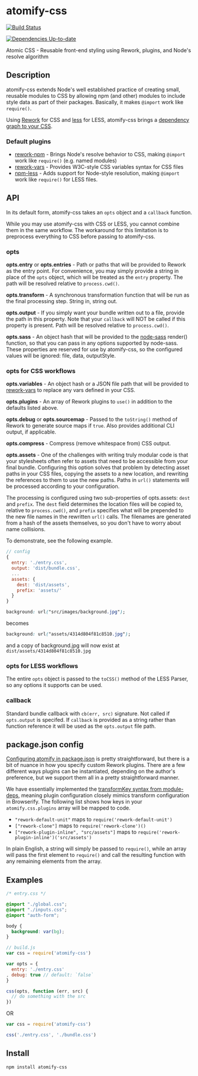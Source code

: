 atomify-css
===============

[![Build Status](https://travis-ci.org/atomify/atomify-css.svg?branch=master)](https://travis-ci.org/atomify/atomify-css)

[![Dependencies Up-to-date](https://david-dm.org/atomify/atomify-css.png)](https://david-dm.org/atomify/atomify-css)

Atomic CSS - Reusable front-end styling using Rework, plugins, and Node's resolve algorithm

## Description

atomify-css extends Node's well established practice of creating small, reusable modules to CSS by allowing npm (and other) modules to include style data as part of their packages. Basically, it makes `@import` work like `require()`.

Using [Rework](https://github.com/reworkcss/rework) for CSS and [less](https://github.com/less/less.js) for LESS, atomify-css brings a [dependency graph to your CSS](http://techwraith.com/your-css-needs-a-dependency-graph-too.html).

### Default plugins

 * [rework-npm](https://github.com/conradz/rework-npm) - Brings Node's resolve behavior to CSS, making `@import` work like `require()` (e.g. named modules)
 * [rework-vars](https://github.com/reworkcss/rework-vars) - Provides W3C-style CSS variables syntax for CSS files
 * [npm-less](https://github.com/Raynos/npm-less) - Adds support for Node-style resolution, making `@import` work like `require()` for LESS files.

## API

In its default form, atomify-css takes an `opts` object and a `callback` function.

While you may use atomify-css with CSS or LESS, you cannot combine them in the same workflow. The workaround for this limitation is to preprocess everything to CSS before passing to atomify-css.

### opts

**opts.entry** or **opts.entries** - Path or paths that will be provided to Rework as the entry point. For convenience, you may simply provide a string in place of the `opts` object, which will be treated as the `entry` property. The path will be resolved relative to `process.cwd()`.

**opts.transform** - A synchronous transformation function that will be run as the final processing step. String in, string out.

**opts.output** - If you simply want your bundle written out to a file, provide the path in this property. Note that your `callback` will NOT be called if this property is present. Path will be resolved relative to `process.cwd()`.

**opts.sass** - An object hash that will be provided to the [node-sass](https://github.com/sass/node-sass) render() function, so that you can pass in any options supported by node-sass. These properties are reserved for use by atomify-css, so the configured values will be ignored: file, data, outputStyle.

### opts for CSS workflows

**opts.variables** - An object hash or a JSON file path that will be provided to [rework-vars](https://github.com/reworkcss/rework-vars) to replace any vars defined in your CSS.

**opts.plugins** - An array of Rework plugins to `use()` in addition to the defaults listed above.

**opts.debug** or **opts.sourcemap** - Passed to the `toString()` method of Rework to generate source maps if `true`. Also provides additional CLI output, if applicable.

**opts.compress** - Compress (remove whitespace from) CSS output.

**opts.assets** - One of the challenges with writing truly modular code is that your stylesheets often refer to assets that need to be accessible from your final bundle. Configuring this option solves that problem by detecting asset paths in your CSS files, copying the assets to a new location, and rewriting the references to them to use the new paths. Paths in `url()` statements will be processed according to your configuration.

The processing is configured using two sub-properties of opts.assets: `dest` and `prefix`. The `dest` field determines the location files will be copied to, relative to `process.cwd()`, and `prefix` specifies what will be prepended to the new file names in the rewritten `url()` calls. The filenames are generated from a hash of the assets themselves, so you don't have to worry about name collisions.

To demonstrate, see the following example.

```js
// config
{
  entry: './entry.css',
  output: 'dist/bundle.css',
  ...
  assets: {
    dest: 'dist/assets',
    prefix: 'assets/'
  }
}
```

```css
background: url("src/images/background.jpg");
```

becomes

```css
background: url("assets/4314d804f81c8510.jpg");
```

and a copy of background.jpg will now exist at `dist/assets/4314d804f81c8510.jpg`

### opts for LESS workflows

The entire `opts` object is passed to the `toCSS()` method of the LESS Parser, so any options it supports can be used.

### callback

Standard bundle callback with `cb(err, src)` signature. Not called if `opts.output` is specifed. If `callback` is provided as a string rather than function reference it will be used as the `opts.output` file path.

## package.json config

[Configuring atomify in package.json](https://github.com/Techwraith/atomify#packagejson-config) is pretty straightforward, but there is a bit of nuance in how you specify custom Rework plugins. There are a few different ways plugins can be instantiated, depending on the author's preference, but we support them all in a pretty straightforward manner.

We have essentially implemented the [transformKey syntax from module-deps](https://github.com/substack/module-deps#packagejson-transformkey), meaning plugin configuration closely mimics transform configuration in Browserify. The following list shows how keys in your `atomify.css.plugins` array will be mapped to code.

 * `"rework-default-unit"` maps to `require('rework-default-unit')`
 * `["rework-clone"]` maps to `require('rework-clone')()`
 * `["rework-plugin-inline", "src/assets"]` maps to `require('rework-plugin-inline')('src/assets')`

In plain English, a string will simply be passed to `require()`, while an array will pass the first element to `require()` and call the resulting function with any remaining elements from the array.

## Examples

```css
/* entry.css */

@import "./global.css";
@import "./inputs.css";
@import "auth-form";

body {
  background: var(bg);
}
```

```js
// build.js
var css = require('atomify-css')

var opts = {
  entry: './entry.css'
, debug: true // default: `false`
}

css(opts, function (err, src) {
  // do something with the src
})
```

OR

```js
var css = require('atomify-css')

css('./entry.css', './bundle.css')
```

## Install

```bash
npm install atomify-css
```
